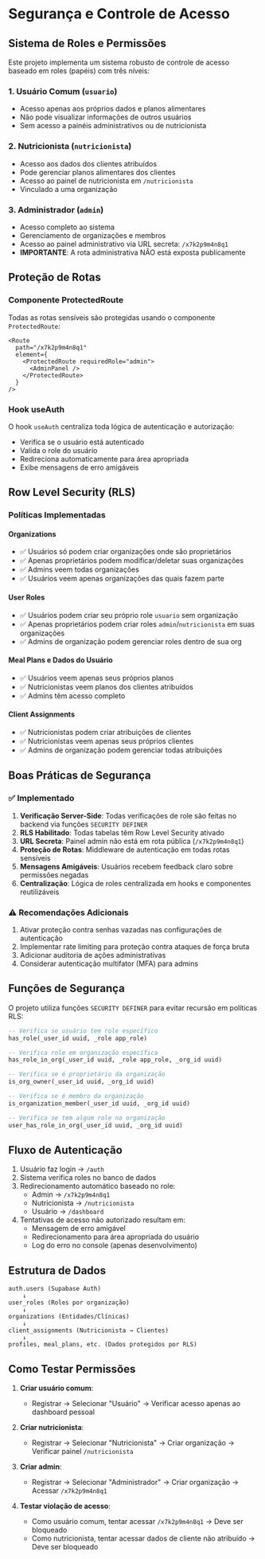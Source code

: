 # Segurança e Controle de Acesso

## Sistema de Roles e Permissões

Este projeto implementa um sistema robusto de controle de acesso baseado em roles (papéis) com três níveis:

### 1. **Usuário Comum** (`usuario`)
- Acesso apenas aos próprios dados e planos alimentares
- Não pode visualizar informações de outros usuários
- Sem acesso a painéis administrativos ou de nutricionista

### 2. **Nutricionista** (`nutricionista`)
- Acesso aos dados dos clientes atribuídos
- Pode gerenciar planos alimentares dos clientes
- Acesso ao painel de nutricionista em `/nutricionista`
- Vinculado a uma organização

### 3. **Administrador** (`admin`)
- Acesso completo ao sistema
- Gerenciamento de organizações e membros
- Acesso ao painel administrativo via URL secreta: `/x7k2p9m4n8q1`
- **IMPORTANTE**: A rota administrativa NÃO está exposta publicamente

## Proteção de Rotas

### Componente ProtectedRoute
Todas as rotas sensíveis são protegidas usando o componente `ProtectedRoute`:

```tsx
<Route 
  path="/x7k2p9m4n8q1" 
  element={
    <ProtectedRoute requiredRole="admin">
      <AdminPanel />
    </ProtectedRoute>
  } 
/>
```

### Hook useAuth
O hook `useAuth` centraliza toda lógica de autenticação e autorização:
- Verifica se o usuário está autenticado
- Valida o role do usuário
- Redireciona automaticamente para área apropriada
- Exibe mensagens de erro amigáveis

## Row Level Security (RLS)

### Políticas Implementadas

#### Organizations
- ✅ Usuários só podem criar organizações onde são proprietários
- ✅ Apenas proprietários podem modificar/deletar suas organizações
- ✅ Admins veem todas organizações
- ✅ Usuários veem apenas organizações das quais fazem parte

#### User Roles
- ✅ Usuários podem criar seu próprio role `usuario` sem organização
- ✅ Apenas proprietários podem criar roles `admin`/`nutricionista` em suas organizações
- ✅ Admins de organização podem gerenciar roles dentro de sua org

#### Meal Plans e Dados do Usuário
- ✅ Usuários veem apenas seus próprios planos
- ✅ Nutricionistas veem planos dos clientes atribuídos
- ✅ Admins têm acesso completo

#### Client Assignments
- ✅ Nutricionistas podem criar atribuições de clientes
- ✅ Nutricionistas veem apenas seus próprios clientes
- ✅ Admins de organização podem gerenciar todas atribuições

## Boas Práticas de Segurança

### ✅ Implementado
1. **Verificação Server-Side**: Todas verificações de role são feitas no backend via funções `SECURITY DEFINER`
2. **RLS Habilitado**: Todas tabelas têm Row Level Security ativado
3. **URL Secreta**: Painel admin não está em rota pública (`/x7k2p9m4n8q1`)
4. **Proteção de Rotas**: Middleware de autenticação em todas rotas sensíveis
5. **Mensagens Amigáveis**: Usuários recebem feedback claro sobre permissões negadas
6. **Centralização**: Lógica de roles centralizada em hooks e componentes reutilizáveis

### ⚠️ Recomendações Adicionais
1. Ativar proteção contra senhas vazadas nas configurações de autenticação
2. Implementar rate limiting para proteção contra ataques de força bruta
3. Adicionar auditoria de ações administrativas
4. Considerar autenticação multifator (MFA) para admins

## Funções de Segurança

O projeto utiliza funções `SECURITY DEFINER` para evitar recursão em políticas RLS:

```sql
-- Verifica se usuário tem role específico
has_role(_user_id uuid, _role app_role)

-- Verifica role em organização específica
has_role_in_org(_user_id uuid, _role app_role, _org_id uuid)

-- Verifica se é proprietário da organização
is_org_owner(_user_id uuid, _org_id uuid)

-- Verifica se é membro da organização
is_organization_member(_user_id uuid, _org_id uuid)

-- Verifica se tem algum role na organização
user_has_role_in_org(_user_id uuid, _org_id uuid)
```

## Fluxo de Autenticação

1. Usuário faz login → `/auth`
2. Sistema verifica roles no banco de dados
3. Redirecionamento automático baseado no role:
   - Admin → `/x7k2p9m4n8q1`
   - Nutricionista → `/nutricionista`
   - Usuário → `/dashboard`
4. Tentativas de acesso não autorizado resultam em:
   - Mensagem de erro amigável
   - Redirecionamento para área apropriada do usuário
   - Log do erro no console (apenas desenvolvimento)

## Estrutura de Dados

```
auth.users (Supabase Auth)
    ↓
user_roles (Roles por organização)
    ↓
organizations (Entidades/Clínicas)
    ↓
client_assignments (Nutricionista → Clientes)
    ↓
profiles, meal_plans, etc. (Dados protegidos por RLS)
```

## Como Testar Permissões

1. **Criar usuário comum**:
   - Registrar → Selecionar "Usuário" → Verificar acesso apenas ao dashboard pessoal

2. **Criar nutricionista**:
   - Registrar → Selecionar "Nutricionista" → Criar organização → Verificar painel `/nutricionista`

3. **Criar admin**:
   - Registrar → Selecionar "Administrador" → Criar organização → Acessar `/x7k2p9m4n8q1`

4. **Testar violação de acesso**:
   - Como usuário comum, tentar acessar `/x7k2p9m4n8q1` → Deve ser bloqueado
   - Como nutricionista, tentar acessar dados de cliente não atribuído → Deve ser bloqueado
